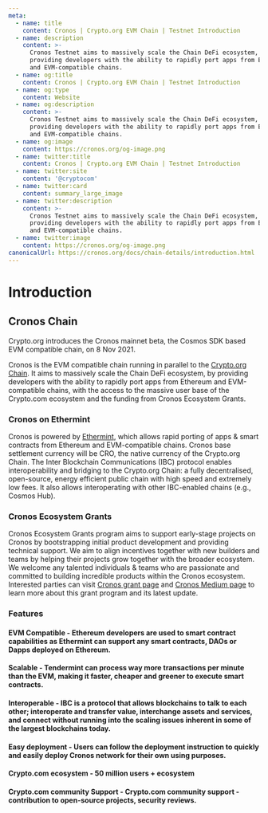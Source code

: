 ```yaml
---
meta:
  - name: title
    content: Cronos | Crypto.org EVM Chain | Testnet Introduction
  - name: description
    content: >-
      Cronos Testnet aims to massively scale the Chain DeFi ecosystem, by
      providing developers with the ability to rapidly port apps from Ethereum
      and EVM-compatible chains.
  - name: og:title
    content: Cronos | Crypto.org EVM Chain | Testnet Introduction
  - name: og:type
    content: Website
  - name: og:description
    content: >-
      Cronos Testnet aims to massively scale the Chain DeFi ecosystem, by
      providing developers with the ability to rapidly port apps from Ethereum
      and EVM-compatible chains.
  - name: og:image
    content: https://cronos.org/og-image.png
  - name: twitter:title
    content: Cronos | Crypto.org EVM Chain | Testnet Introduction
  - name: twitter:site
    content: '@cryptocom'
  - name: twitter:card
    content: summary_large_image
  - name: twitter:description
    content: >-
      Cronos Testnet aims to massively scale the Chain DeFi ecosystem, by
      providing developers with the ability to rapidly port apps from Ethereum
      and EVM-compatible chains.
  - name: twitter:image
    content: https://cronos.org/og-image.png
canonicalUrl: https://cronos.org/docs/chain-details/introduction.html
---
```


# Introduction

## Cronos Chain

Crypto.org introduces the Cronos mainnet beta, the Cosmos SDK based EVM compatible chain, on 8 Nov 2021.

Cronos is the EVM compatible chain running in parallel to the [Crypto.org Chain](https://crypto.org/docs/). It aims to massively scale the Chain DeFi ecosystem, by providing developers with the ability to rapidly port apps from Ethereum and EVM-compatible chains, with the access to the massive user base of the Crypto.com ecosystem and the funding from Cronos Ecosystem Grants.

### Cronos on Ethermint

Cronos is powered by [Ethermint](https://github.com/tharsis/ethermint), which allows rapid porting of apps & smart contracts from Ethereum and EVM-compatible chains. Cronos base settlement currency will be CRO, the native currency of the Crypto.org Chain. The Inter Blockchain Communications (IBC) protocol enables interoperability and bridging to the Crypto.org Chain: a fully decentralised, open-source, energy efficient public chain with high speed and extremely low fees. It also allows interoperating with other IBC-enabled chains (e.g., Cosmos Hub).

### Cronos Ecosystem Grants

Cronos Ecosystem Grants program aims to support early-stage projects on Cronos by bootstrapping initial product development and providing technical support. We aim to align incentives together with new builders and teams by helping their projects grow together with the broader ecosystem. We welcome any talented individuals & teams who are passionate and committed to building incredible products within the Cronos ecosystem. Interested parties can visit [Cronos grant page](https://cronos.org/grants) and [Cronos Medium page](https://medium.com/cronos-chain) to learn more about this grant program and its latest update.

### Features

#### **EVM Compatible** - Ethereum developers are used to smart contract capabilities as Ethermint can support any smart contracts, DAOs or Dapps deployed on Ethereum.

#### **Scalable** - Tendermint can process way more transactions per minute than the EVM, making it faster, cheaper and greener to execute smart contracts.

#### **Interoperable** - IBC is a protocol that allows blockchains to talk to each other; interoperate and transfer value, interchange assets and services, and connect without running into the scaling issues inherent in some of the largest blockchains today.

#### **Easy deployment** - Users can follow the deployment instruction to quickly and easily deploy Cronos network for their own using purposes.

#### **Crypto.com ecosystem** - 50 million users + ecosystem

#### **Crypto.com community Support** - Crypto.com community support - contribution to open-source projects, security reviews.

